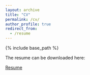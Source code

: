 ```yaml
---
layout: archive
title: "CV"
permalink: /cv/
author_profile: true
redirect_from:
  - /resume
---
```


{% include base_path %}

<p>The resume can be downloaded here:</p>	

<a href="C:\Users\26085\Desktop\Resume.pdf" download>Resume</a>


